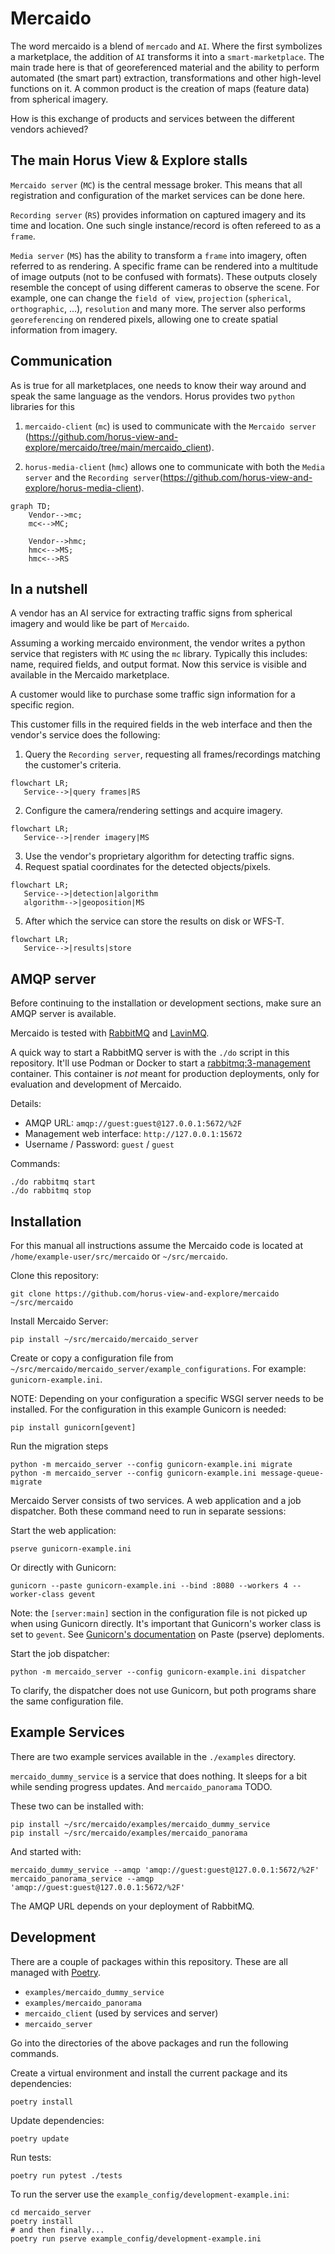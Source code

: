 # Mercaido

The word mercaido is a blend of `mercado` and `AI`. Where the
first symbolizes a marketplace, the addition of `AI` transforms it into a `smart-marketplace`. The main trade here is that of georeferenced material and the ability to perform automated (the smart part) extraction, transformations and other high-level functions on it. A common product is the creation of maps (feature data) from spherical imagery.

How is this exchange of products and services between the different vendors achieved?

## The main Horus View & Explore stalls
`Mercaido server` (`MC`) is the central message broker. This means that all registration and configuration of the market services can be done here.

`Recording server` (`RS`) provides information on captured imagery and its time and location. One such single instance/record is often refereed to as a `frame`.

`Media server` (`MS`) has the ability to transform a `frame` into imagery, often referred to as rendering. A specific frame can be rendered into a multitude of image outputs (not to be confused with formats). These outputs closely resemble the concept of using different cameras to observe the scene. For example, one can change the `field of view`, `projection` (`spherical`, `orthographic`, ...), `resolution` and many more.
The server also performs `georeferencing` on rendered pixels, allowing one to create spatial information from imagery.

## Communication
As is true for all marketplaces, one needs to know their way around and speak the same language as the vendors. Horus provides two `python` libraries for this

1. `mercaido-client` (`mc`) is used to communicate with the `Mercaido server` (https://github.com/horus-view-and-explore/mercaido/tree/main/mercaido_client).

2. `horus-media-client` (`hmc`) allows one to communicate with both the `Media server` and the `Recording server`(https://github.com/horus-view-and-explore/horus-media-client).

```mermaid
graph TD;
    Vendor-->mc;
    mc<-->MC;

    Vendor-->hmc;
    hmc<-->MS;
    hmc<-->RS
```

## In a nutshell
A vendor has an AI service for extracting traffic signs from spherical imagery and would like be part of `Mercaido`.

Assuming a working mercaido environment, the vendor writes a python service that registers with `MC` using the `mc` library.
Typically this includes: name, required fields, and output format. Now this service is visible and available in the Mercaido marketplace.

A customer would like to purchase some traffic sign information for a specific region.

This customer fills in the required fields in the web interface and then the vendor's service does the following:

1. Query the `Recording server`, requesting all frames/recordings matching the customer's criteria.
```mermaid
flowchart LR;
   Service-->|query frames|RS

```
2. Configure the camera/rendering settings and acquire imagery.
```mermaid
flowchart LR;
   Service-->|render imagery|MS

```
3. Use the vendor's proprietary algorithm for detecting traffic signs.
4. Request spatial coordinates for the detected objects/pixels.

```mermaid
flowchart LR;
   Service-->|detection|algorithm
   algorithm-->|geoposition|MS
```
5. After which the service can store the results on disk or WFS-T.
```mermaid
flowchart LR;
   Service-->|results|store
```
## AMQP server

Before continuing to the installation or development sections, make sure
an AMQP server is available.

Mercaido is tested with [RabbitMQ][] and [LavinMQ][].

A quick way to start a RabbitMQ server is with the `./do` script in this
repository. It'll use Podman or Docker to start a [rabbitmq:3-management][]
container. This container is *not* meant for production deployments,
only for evaluation and development of Mercaido.

Details:

- AMQP URL: `amqp://guest:guest@127.0.0.1:5672/%2F`
- Management web interface: `http://127.0.0.1:15672`
- Username / Password: `guest` / `guest`

Commands:

```
./do rabbitmq start
./do rabbitmq stop
```

[RabbitMQ]: https://www.rabbitmq.com
[LavinMQ]: https://lavinmq.com
[rabbitmq:3-management]: https://hub.docker.com/_/rabbitmq


## Installation

For this manual all instructions assume the Mercaido code is located
at `/home/example-user/src/mercaido` or `~/src/mercaido`.

Clone this repository:

```
git clone https://github.com/horus-view-and-explore/mercaido ~/src/mercaido
```

Install Mercaido Server:

```
pip install ~/src/mercaido/mercaido_server
```

Create or copy a configuration file from
`~/src/mercaido/mercaido_server/example_configurations`. For example:
`gunicorn-example.ini`.

NOTE: Depending on your configuration a specific WSGI server needs to be
installed. For the configuration in this example Gunicorn is needed:

```
pip install gunicorn[gevent]
```

Run the migration steps

```
python -m mercaido_server --config gunicorn-example.ini migrate
python -m mercaido_server --config gunicorn-example.ini message-queue-migrate
```

Mercaido Server consists of two services. A web application and a job
dispatcher. Both these command need to run in separate sessions:

Start the web application:

```
pserve gunicorn-example.ini
```

Or directly with Gunicorn:

```
gunicorn --paste gunicorn-example.ini --bind :8080 --workers 4 --worker-class gevent
```

Note: the `[server:main]` section in the configuration file is not
picked up when using Gunicorn directly. It's important that Gunicorn's
worker class is set to `gevent`. See [Gunicorn's documentation][gpd] on
Paste (pserve) deploments.

[gpd]: https://docs.gunicorn.org/en/stable/run.html#paste-deployment

Start the job dispatcher:

```
python -m mercaido_server --config gunicorn-example.ini dispatcher
```

To clarify, the dispatcher does not use Gunicorn, but poth programs
share the same configuration file.


## Example Services

There are two example services available in the `./examples` directory.

`mercaido_dummy_service` is a service that does nothing. It sleeps for
a bit while sending progress updates. And `mercaido_panorama` TODO.

These two can be installed with:

```
pip install ~/src/mercaido/examples/mercaido_dummy_service
pip install ~/src/mercaido/examples/mercaido_panorama
```

And started with:

```
mercaido_dummy_service --amqp 'amqp://guest:guest@127.0.0.1:5672/%2F'
mercaido_panorama_service --amqp 'amqp://guest:guest@127.0.0.1:5672/%2F'
```

The AMQP URL depends on your deployment of RabbitMQ.


## Development

There are a couple of packages within this repository. These are all
managed with [Poetry][].

- `examples/mercaido_dummy_service`
- `examples/mercaido_panorama`
- `mercaido_client` (used by services and server)
- `mercaido_server`

[Poetry]: https://python-poetry.org/

Go into the directories of the above packages and run the following
commands.

Create a virtual environment and install the current package and its
dependencies:

```
poetry install
```

Update dependencies:

```
poetry update
```

Run tests:

```
poetry run pytest ./tests
```

To run the server use the `example_config/development-example.ini`:

```
cd mercaido_server
poetry install
# and then finally...
poetry run pserve example_config/development-example.ini
```
